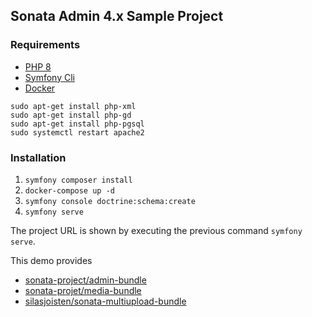 ## Sonata Admin 4.x Sample Project

### Requirements
* [PHP 8](https://www.php.net/releases/8.0/en.php)
* [Symfony Cli](https://symfony.com/download)
* [Docker](https://www.docker.com/)

```console
sudo apt-get install php-xml
sudo apt-get install php-gd
sudo apt-get install php-pgsql
sudo systemctl restart apache2
```

### Installation
1. `symfony composer install`
2. `docker-compose up -d`
3. `symfony console doctrine:schema:create`   
3. `symfony serve`

The project URL is shown by executing the previous command `symfony serve`.

This demo provides
* [sonata-project/admin-bundle](https://github.com/sonata-project/SonataAdminBundle)
* [sonata-projet/media-bundle](https://github.com/sonata-project/SonataMediaBundle)
* [silasjoisten/sonata-multiupload-bundle](https://github.com/silasjoisten/sonata-multiupload-bundle)
